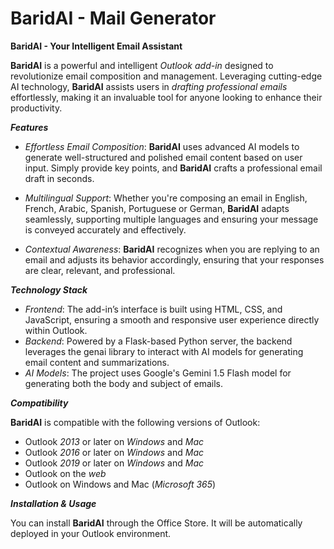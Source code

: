 # BaridAI - Mail Generator

**BaridAI - Your Intelligent Email Assistant**

**BaridAI** is a powerful and intelligent *Outlook add-in* designed to revolutionize email composition and management. Leveraging cutting-edge AI technology, **BaridAI** assists users in *drafting professional emails* effortlessly, making it an invaluable tool for anyone looking to enhance their productivity.


***Features***
- *Effortless Email Composition*: **BaridAI** uses advanced AI models to generate well-structured and polished email content based on user input. Simply provide key points, and **BaridAI** crafts a professional email draft in seconds.

- *Multilingual Support*: Whether you're composing an email in English, French, Arabic, Spanish, Portuguese or German, **BaridAI** adapts seamlessly, supporting multiple languages and ensuring your message is conveyed accurately and effectively.

- *Contextual Awareness*: **BaridAI** recognizes when you are replying to an email and adjusts its behavior accordingly, ensuring that your responses are clear, relevant, and professional.


***Technology Stack***
- *Frontend*: The add-in’s interface is built using HTML, CSS, and JavaScript, ensuring a smooth and responsive user experience directly within Outlook.
- *Backend*: Powered by a Flask-based Python server, the backend leverages the genai library to interact with AI models for generating email content and summarizations.
- *AI Models*: The project uses Google's Gemini 1.5 Flash model for generating both the body and subject of emails.


***Compatibility***

**BaridAI** is compatible with the following versions of Outlook:
- Outlook *2013* or later on *Windows* and *Mac*
- Outlook *2016* or later on *Windows* and *Mac*
- Outlook *2019* or later on *Windows* and *Mac*
- Outlook on the *web*
- Outlook on Windows and Mac (*Microsoft 365*)


***Installation & Usage***

You can install **BaridAI** through the Office Store. It will be automatically deployed in your Outlook environment.
